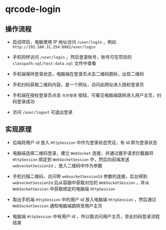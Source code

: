 # qrcode-login

## 操作流程

- 启动项目，电脑使用 IP 地址访问 `/user/login` ，例如 `http://192.168.31.254:8082/user/login`

- 手机同样访问 `/user/login` ，然后登录账号，账号可在项目的 `classpath:sql/test-data.sql` 文件中查看

- 手机端保持登录状态，电脑端在登录页点击二维码图标，出现二维码

- 手机扫码获取二维码内容，是一个网址，访问此网址进入授权登录页

- 手机端在授权登录页点击 `允许登录` 按钮，可看见电脑端跳转进入用户主页，扫码登录成功

- 访问 `/user/logout` 可退出登录

## 实现原理

- 后端将用户 id 放入 `HttpSession` 中作为登录状态凭证，有 id 即为登录状态

- 电脑端选择二维码登录，建立 `WebSocket` 连接，并通过握手请求拦截器将 `HttpSession` 绑定到 `WebSocketSession` 中，然后向前端发送 `websocketSessionId` ，放入二维码中作为参数

- 手机扫描二维码，访问带 `websocketSessionId` 参数的连接，后台得到 `websocketSessionId` 后从容器中获取对应的 `WebSocketSession` ，并从 `WebSocketSession` 中获取绑定的电脑端 `HttpSession`

- 取出手机端 `HttpSession` 中的用户 id 放入电脑端 `HttpSession` ，然后通过 `WebSocketSession` 通知电脑端跳转至用户主页

- 电脑端 `HttpSession` 中有用户 id ，所以能访问用户主页，至此扫码登录流程结束

